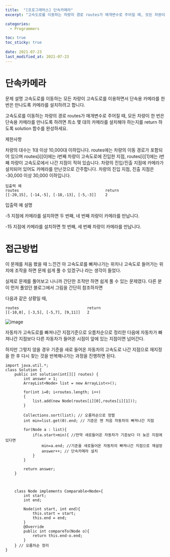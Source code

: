 ```yaml
---
title:  "[프로그래머스] 단속카메라"
excerpt: "고속도로를 이동하는 차량의 경로 routes가 매개변수로 주어질 때, 모든 차량이 한 번은 단속용 카메라를 만나도록 하려면 최소 몇 대의 카메라를 설치해야 하는지를 return 하도록 solution 함수를 완성하세요.."

categories:
  - Programmers

toc: true
toc_sticky: true
 
date: 2021-07-23
last_modified_at: 2021-07-23
---
```


# 단속카메라

문제 설명
고속도로를 이동하는 모든 차량이 고속도로를 이용하면서 단속용 카메라를 한 번은 만나도록 카메라를 설치하려고 합니다.

고속도로를 이동하는 차량의 경로 routes가 매개변수로 주어질 때, 모든 차량이 한 번은 단속용 카메라를 만나도록 하려면 최소 몇 대의 카메라를 설치해야 하는지를 return 하도록 solution 함수를 완성하세요.

제한사항

차량의 대수는 1대 이상 10,000대 이하입니다.
routes에는 차량의 이동 경로가 포함되어 있으며 routes[i][0]에는 i번째 차량이 고속도로에 진입한 지점, routes[i][1]에는 i번째 차량이 고속도로에서 나간 지점이 적혀 있습니다.
차량의 진입/진출 지점에 카메라가 설치되어 있어도 카메라를 만난것으로 간주합니다.
차량의 진입 지점, 진출 지점은 -30,000 이상 30,000 이하입니다.

    입출력 예
    routes	                                    return
    [[-20,15], [-14,-5], [-18,-13], [-5,-3]]	2

입출력 예 설명

-5 지점에 카메라를 설치하면 두 번째, 네 번째 차량이 카메라를 만납니다.

-15 지점에 카메라를 설치하면 첫 번째, 세 번째 차량이 카메라를 만납니다.

# 접근방법

이 문제를 처음 봤을 때 느낀건 아 고속도로를 빠져나가는 위치나 고속도로 들어가는 위치에 조작을 하면 문제 쉽게 풀 수 있겠구나 라는 생각이 들었다.

실제로 문제를 풀어보고 나니까 간단한 조작만 하면 쉽게 풀 수 있는 문제였다. 다른 분이 먼저 풀었던 블로그에서 그림을 간단히 참조하자면

다음과 같은 상황일 때,

    routes                              return
    [[-10,0], [-3,5], [-5,7], [9,11]]   2

![image](https://user-images.githubusercontent.com/64392631/126741540-265bbf0e-fd74-40e5-a15a-e38825fa139d.png)

자동차가 고속도로를 빠져나간 지점기준으로 오름차순으로 정리한 다음에 자동차가 빠져나간 지점보다 다른 자동차가 들어온 시점이 앞에 있는 지점이면 넘어간다.

하지만 그렇지 않을 경우 기준을 새로 들어온 자동차의 고속도로 나간 지점으로 재지정을 한 후 다시 찾는 것을 반복해나가는 과정을 진행하면 된다.

    import java.util.*;
    class Solution {
        public int solution(int[][] routes) {
            int answer = 1;
            ArrayList<Node> list = new ArrayList<>();
            
            for(int i=0; i<routes.length; i++)
            {
                list.add(new Node(routes[i][0],routes[i][1]));
            }
            
            Collections.sort(list); // 오름차순으로 정렬
            int min=list.get(0).end; // 기준은 맨 처음 자동차의 빠져나간 지점
            
            for(Node a : list){
                if(a.start>min){ //만약 새로들어온 자동차가 기준보다 더 늦은 지점에 있다면
                    min=a.end; //기준을 새로들어온 자동차의 빠져나간 지점으로 재설정
                    answer++; // 단속카메라 설치
                }
            }
            
            return answer;
        }
        
        
        
        class Node implements Comparable<Node>{
            int start;
            int end;
            
            Node(int start, int end){
                this.start = start;
                this.end = end;
            }
            @Override
            public int compareTo(Node o){
                return this.end-o.end;
            }
        } // 오름차순 정리
    }